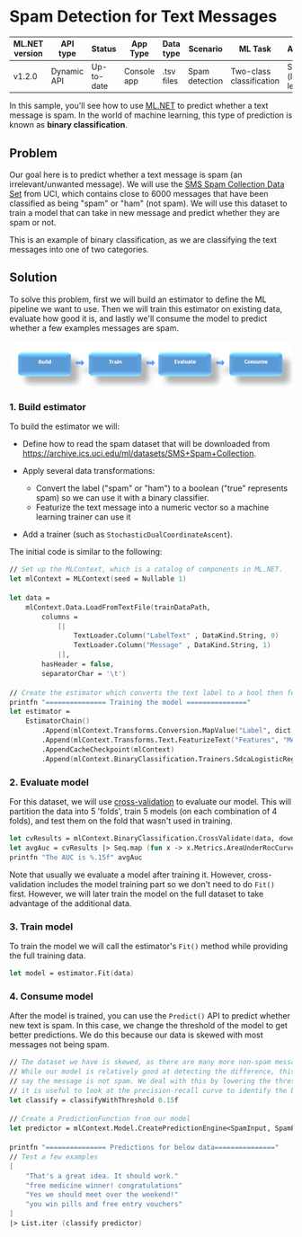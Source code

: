 # Spam Detection for Text Messages

| ML.NET version | API type          | Status                        | App Type    | Data type | Scenario            | ML Task                   | Algorithms                  |
|----------------|-------------------|-------------------------------|-------------|-----------|---------------------|---------------------------|-----------------------------|
| v1.2.0   | Dynamic API | Up-to-date | Console app | .tsv files | Spam detection | Two-class classification | SDCA (linear learner) |

In this sample, you'll see how to use [ML.NET](https://www.microsoft.com/net/learn/apps/machine-learning-and-ai/ml-dotnet) to predict whether a text message is spam. In the world of machine learning, this type of prediction is known as **binary classification**.

## Problem

Our goal here is to predict whether a text message is spam (an irrelevant/unwanted message). We will use the [SMS Spam Collection Data Set](https://archive.ics.uci.edu/ml/datasets/SMS+Spam+Collection) from UCI, which contains close to 6000 messages that have been classified as being "spam" or "ham" (not spam). We will use this dataset to train a model that can take in new message and predict whether they are spam or not.

This is an example of binary classification, as we are classifying the text messages into one of two categories.

## Solution
To solve this problem, first we will build an estimator to define the ML pipeline we want to use. Then we will train this estimator on existing data, evaluate how good it is, and lastly we'll consume the model to predict whether a few examples messages are spam.

![Build -> Train -> Evaluate -> Consume](../shared_content/modelpipeline.png)

### 1. Build estimator

To build the estimator we will:

* Define how to read the spam dataset that will be downloaded from https://archive.ics.uci.edu/ml/datasets/SMS+Spam+Collection. 

* Apply several data transformations:

    * Convert the label ("spam" or "ham") to a boolean ("true" represents spam) so we can use it with a binary classifier. 
    * Featurize the text message into a numeric vector so a machine learning trainer can use it

* Add a trainer (such as `StochasticDualCoordinateAscent`).

The initial code is similar to the following:

```fsharp
// Set up the MLContext, which is a catalog of components in ML.NET.
let mlContext = MLContext(seed = Nullable 1)

let data = 
	mlContext.Data.LoadFromTextFile(trainDataPath,
		columns = 
			[|
				TextLoader.Column("LabelText" , DataKind.String, 0)
				TextLoader.Column("Message" , DataKind.String, 1)
			|],
		hasHeader = false,
		separatorChar = '\t')

// Create the estimator which converts the text label to a bool then featurizes the text, and add a linear trainer.
printfn "=============== Training the model ==============="
let estimator = 
	EstimatorChain()
		.Append(mlContext.Transforms.Conversion.MapValue("Label", dict ["ham", false; "spam", true], "LabelText"))
		.Append(mlContext.Transforms.Text.FeaturizeText("Features", "Message"))
		.AppendCacheCheckpoint(mlContext)
		.Append(mlContext.BinaryClassification.Trainers.SdcaLogisticRegression("Label", "Features"))
```

### 2. Evaluate model

For this dataset, we will use [cross-validation](https://en.wikipedia.org/wiki/Cross-validation_(statistics)) to evaluate our model. This will partition the data into 5 'folds', train 5 models (on each combination of 4 folds), and test them on the fold that wasn't used in training.

```fsharp
let cvResults = mlContext.BinaryClassification.CrossValidate(data, downcastPipeline estimator, numberOfFolds = 5);
let avgAuc = cvResults |> Seq.map (fun x -> x.Metrics.AreaUnderRocCurve) |> Seq.average
printfn "The AUC is %.15f" avgAuc
```

Note that usually we evaluate a model after training it. However, cross-validation includes the model training part so we don't need to do `Fit()` first. However, we will later train the model on the full dataset to take advantage of the additional data.

### 3. Train model
To train the model we will call the estimator's `Fit()` method while providing the full training data.

```fsharp
let model = estimator.Fit(data)
```

### 4. Consume model

After the model is trained, you can use the `Predict()` API to predict whether new text is spam. In this case, we change the threshold of the model to get better predictions. We do this because our data is skewed with most messages not being spam.

```fsharp
// The dataset we have is skewed, as there are many more non-spam messages than spam messages.
// While our model is relatively good at detecting the difference, this skewness leads it to always
// say the message is not spam. We deal with this by lowering the threshold of the predictor. In reality,
// it is useful to look at the precision-recall curve to identify the best possible threshold.
let classify = classifyWithThreshold 0.15f

// Create a PredictionFunction from our model 
let predictor = mlContext.Model.CreatePredictionEngine<SpamInput, SpamPrediction>(model);

printfn "=============== Predictions for below data==============="
// Test a few examples
[
	"That's a great idea. It should work."
	"free medicine winner! congratulations"
	"Yes we should meet over the weekend!"
	"you win pills and free entry vouchers"
] 
|> List.iter (classify predictor)
```
